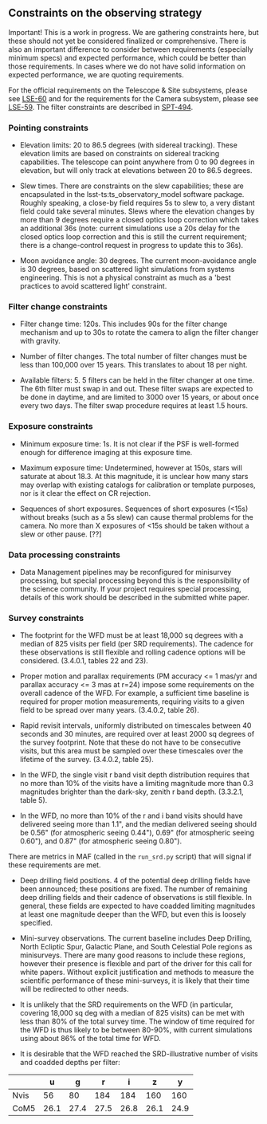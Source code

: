 ## Constraints on the observing strategy ##

Important! This is a work in progress. We are gathering constraints here, but these should not yet be considered finalized or comprehensive.  There is also an important difference to consider between requirements (especially minimum specs) and expected performance, which could be better than those requirements. In cases where we do not have solid information on expected performance, we are quoting requirements.

For the official requirements on the Telescope & Site subsystems, please see [LSE-60](https://docushare.lsst.org/docushare/dsweb/Get/LSE-60) and for the requirements for the Camera subsystem, please see [LSE-59](https://docushare.lsst.org/docushare/dsweb/Get/LSE-59).  The filter constraints are described in [SPT-494](http://ls.st/SPT-494). 


### Pointing constraints ###

- Elevation limits: 20 to 86.5 degrees (with sidereal tracking).
These elevation limits are based on constraints on sidereal tracking capabilities. The telescope can point anywhere from 0 to 90 degrees in elevation, but will only track at elevations between 20 to 86.5 degrees.

- Slew times.
There are constraints on the slew capabilities; these are encapsulated in the lsst-ts:ts_observatory_model software package. Roughly speaking, a close-by field requires 5s to slew to, a very distant field could take several minutes. Slews where the elevation changes by more than 9 degrees require a closed optics loop correction which takes an additional 36s (note: current simulations use a 20s delay for the closed optics loop correction and this is still the current requirement; there is a change-control request in progress to update this to 36s).

- Moon avoidance angle: 30 degrees.
The current moon-avoidance angle is 30 degrees, based on scattered light simulations from systems engineering.
This is not a physical constraint as much as a 'best practices to avoid scattered light' constraint.

### Filter change constraints ###

- Filter change time: 120s.
This includes 90s for the filter change mechanism and up to 30s to rotate the camera to align the filter changer with gravity.

- Number of filter changes.
The total number of filter changes must be less than 100,000 over 15 years. This translates to about 18 per night.

- Available filters: 5.
5 filters can be held in the filter changer at one time. The 6th filter must swap in and out. These filter swaps are expected to be done in daytime, and are limited to 3000 over 15 years, or about once every two days. The filter swap procedure requires at least 1.5 hours.


### Exposure constraints ###

- Minimum exposure time: 1s. It is not clear if the PSF is well-formed enough for difference imaging at this exposure time.

- Maximum exposure time: Undetermined, however at 150s, stars will saturate at about 18.3. At this magnitude, it is unclear how many stars may overlap with existing catalogs for calibration or template purposes, nor is it clear the effect on CR rejection.

- Sequences of short exposures.
Sequences of short exposures (<15s) without breaks (such as a 5s slew) can cause thermal problems for the camera. No more than X exposures of <15s should be taken without a slew or other pause. [??]


### Data processing constraints ###

- Data Management pipelines may be reconfigured for minisurvey processing, but special processing beyond this is the responsibility of the science community. If your project requires special processing, details of this work should be described in the submitted white paper.


### Survey constraints ###

- The footprint for the WFD must be at least 18,000 sq degrees with a median of 825 visits per field (per SRD requirements). The cadence for these observations is still flexible and rolling cadence options will be considered. (3.4.0.1, tables 22 and 23).

- Proper motion and parallax requirements (PM accuracy <= 1 mas/yr and parallax accuracy <= 3 mas at r=24) impose some requirements on the overall cadence of the WFD. For example, a sufficient time baseline is required for proper motion measurements, requiring visits to a given field to be spread over many years. (3.4.0.2, table 26). 

- Rapid revisit intervals, uniformly distributed on timescales between 40 seconds and 30 minutes, are required over at least 2000 sq degrees of the survey footprint. Note that these do not have to be consecutive visits, but this area must be sampled over these timescales over the lifetime of the survey. (3.4.0.2, table 25).

- In the WFD, the single visit r band visit depth distribution requires that no more than 10% of the visits have a limiting magnitude more than 0.3 magnitudes brighter than the dark-sky, zenith r band depth. (3.3.2.1, table 5).

- In the WFD, no more than 10% of the r and i band visits should have delivered seeing more than 1.1", and the median delivered seeing should be 0.56" (for atmospheric seeing 0.44"), 0.69" (for atmospheric seeing 0.60"), and 0.87" (for atmospheric seeing 0.80").

There are metrics in MAF (called in the `run_srd.py` script) that will signal if these requirements are met.

- Deep drilling field positions.
4 of the potential deep drilling fields have been announced; these positions are fixed. The number of remaining deep drilling fields and their cadence of observations is still flexible. In general, these fields are expected to have coadded limiting magnitudes at least one magnitude deeper than the WFD, but even this is loosely specified. 

- Mini-survey observations.
The current baseline includes Deep Drilling, North Ecliptic Spur, Galactic Plane, and South Celestial Pole regions as minisurveys. There are many good reasons to include these regions, however their presence is flexible and part of the driver for this call for white papers. Without explicit justification and methods to measure the scientific performance of these mini-surveys, it is likely that their time will be redirected to other needs.

- It is unlikely that the SRD requirements on the WFD (in particular, covering 18,000 sq deg with a median of 825 visits) can be met with less than 80% of the total survey time. The window of time required for the WFD is thus likely to be between 80-90%, with current simulations using about 86% of the total time for WFD.

- It is desirable that the WFD reached the SRD-illustrative number of visits and coadded depths per filter:

|  | u | g | r |  i | z | y |
| - | - | - | - | - | - | - |
|Nvis| 56 | 80 | 184 | 184 | 160 | 160 |
|CoM5| 26.1| 27.4 | 27.5 | 26.8 | 26.1 | 24.9 |



